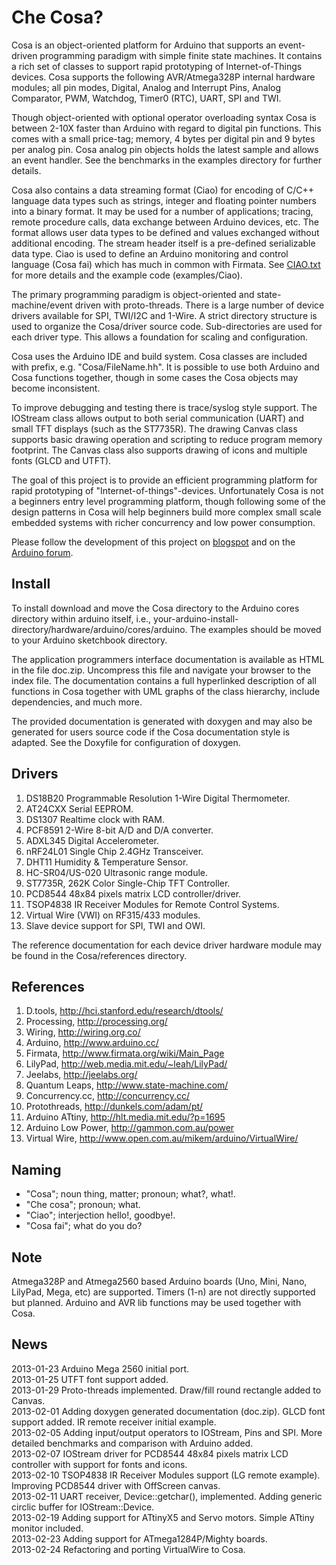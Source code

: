 Che Cosa?
=========

Cosa is an object-oriented platform for Arduino that supports an
event-driven programming paradigm with simple finite state
machines. It contains a rich set of classes to support rapid
prototyping of Internet-of-Things devices. Cosa supports the following
AVR/Atmega328P internal hardware modules; all pin modes, Digital,
Analog and Interrupt Pins, Analog Comparator, PWM, Watchdog, Timer0
(RTC), UART, SPI and TWI.  

Though object-oriented with optional operator overloading syntax
Cosa is between 2-10X faster than Arduino with regard to digital pin
functions. This comes with a small price-tag; memory, 4 bytes per
digital pin and 9 bytes per analog pin. Cosa analog pin objects
holds the latest sample and allows an event handler. See the
benchmarks in the examples directory for further details.

Cosa also contains a data streaming format (Ciao) for encoding of
C/C++ language data types such as strings, integer and floating
pointer numbers into a binary format. It may be used for a number of
applications; tracing, remote procedure calls, data exchange between
Arduino devices, etc. The format allows user data types to be defined
and values exchanged without additional encoding. The stream header
itself is a pre-defined serializable data type. Ciao is used to define
an Arduino monitoring and control language (Cosa fai) which has much
in common with Firmata. See
[CIAO.txt](https://github.com/mikaelpatel/Cosa/blob/master/CIAO.txt)
for more details and the example code (examples/Ciao). 

The primary programming paradigm is object-oriented and
state-machine/event driven with proto-threads. There is a large number
of device drivers available for SPI, TWI/I2C and 1-Wire. A strict
directory structure is used to organize the Cosa/driver source
code. Sub-directories are used for each driver type. This allows a
foundation for scaling and configuration.

Cosa uses the Arduino IDE and build system. Cosa classes are included
with prefix, e.g. "Cosa/FileName.hh". It is possible to use both
Arduino and Cosa functions together, though in some cases the Cosa
objects may become inconsistent. 

To improve debugging and testing there is trace/syslog style support. 
The IOStream class allows output to both serial communication (UART) 
and small TFT displays (such as the ST7735R). The drawing Canvas class
supports basic drawing operation and scripting to reduce program
memory footprint. The Canvas class also supports drawing of icons and
multiple fonts (GLCD and UTFT). 

The goal of this project is to provide an efficient programming
platform for rapid prototyping of "Internet-of-things"-devices. 
Unfortunately Cosa is not a beginners entry level programming
platform, though following some of the design patterns in Cosa will
help beginners build more complex small scale embedded systems with
richer concurrency and low power consumption.  

Please follow the development of this project on
[blogspot](http://cosa-arduino.blogspot.se/) and on the [Arduino
forum](http://arduino.cc/forum/index.php/topic,150299.0.html).  


Install
-------

To install download and move the Cosa directory to the Arduino cores
directory within arduino itself, i.e.,
your-arduino-install-directory/hardware/arduino/cores/arduino. The
examples should be moved to your Arduino sketchbook directory. 

The application programmers interface documentation is available as
HTML in the file doc.zip. Uncompress this file and navigate your
browser to the index file. The documentation contains a full
hyperlinked description of all functions in Cosa together with UML
graphs of the class hierarchy, include dependencies, and much more.

The provided documentation is generated with doxygen and may also be
generated for users source code if the Cosa documentation style is
adapted. See the Doxyfile for configuration of doxygen. 

Drivers
-------

1. DS18B20 Programmable Resolution 1-Wire Digital Thermometer.
2. AT24CXX Serial EEPROM.
3. DS1307 Realtime clock with RAM.
4. PCF8591 2-Wire 8-bit A/D and D/A converter.
5. ADXL345 Digital Accelerometer.
6. nRF24L01 Single Chip 2.4GHz Transceiver. 
7. DHT11 Humidity & Temperature Sensor.
8. HC-SR04/US-020 Ultrasonic range module.
9. ST7735R, 262K Color Single-Chip TFT Controller.
10. PCD8544 48x84 pixels matrix LCD controller/driver.
11. TSOP4838 IR Receiver Modules for Remote Control Systems.
12. Virtual Wire (VWI) on RF315/433 modules.
13. Slave device support for SPI, TWI and OWI.

The reference documentation for each device driver hardware module may
be found in the Cosa/references directory.  

References
----------

1. D.tools, http://hci.stanford.edu/research/dtools/
2. Processing, http://processing.org/
3. Wiring, http://wiring.org.co/
4. Arduino, http://www.arduino.cc/
5. Firmata, http://www.firmata.org/wiki/Main_Page
6. LilyPad, http://web.media.mit.edu/~leah/LilyPad/
7. Jeelabs, http://jeelabs.org/
8. Quantum Leaps, http://www.state-machine.com/
9. Concurrency.cc, http://concurrency.cc/
10. Protothreads, http://dunkels.com/adam/pt/
11. Arduino ATtiny, http://hlt.media.mit.edu/?p=1695
12. Arduino Low Power, http://gammon.com.au/power
13. Virtual Wire, http://www.open.com.au/mikem/arduino/VirtualWire/

Naming
------

* "Cosa"; noun thing, matter; pronoun; what?, what!. 
* "Che cosa"; pronoun; what. 
* "Ciao"; interjection hello!, goodbye!. 
* "Cosa fai"; what do you do?

Note
----

Atmega328P and Atmega2560 based Arduino boards (Uno, Mini, Nano,
LilyPad, Mega, etc) are supported. Timers (1-n) are not directly
supported but planned. Arduino and AVR lib functions may be used
together with Cosa. 

News
----

2013-01-23 Arduino Mega 2560 initial port.  
2013-01-25 UTFT font support added.  
2013-01-29 Proto-threads implemented. Draw/fill round rectangle added
to Canvas.  
2013-02-01 Adding doxygen generated documentation (doc.zip). 
GLCD font support added. IR remote receiver initial example.  
2013-02-05 Adding input/output operators to IOStream, Pins and
SPI. More detailed benchmarks and comparison with Arduino added.  
2013-02-07 IOStream driver for PCD8544 48x84 pixels matrix LCD
controller with support for fonts and icons.  
2013-02-10 TSOP4838 IR Receiver Modules support (LG remote
example). Improving PCD8544 driver with OffScreen canvas.  
2013-02-11 UART receiver, Device::getchar(), implemented. Adding
generic circlic buffer for IOStream::Device.  
2013-02-19 Adding support for ATtinyX5 and Servo motors. Simple ATtiny
monitor included.  
2013-02-23 Adding support for ATmega1284P/Mighty boards.  
2013-02-24 Refactoring and porting VirtualWire to Cosa.   


